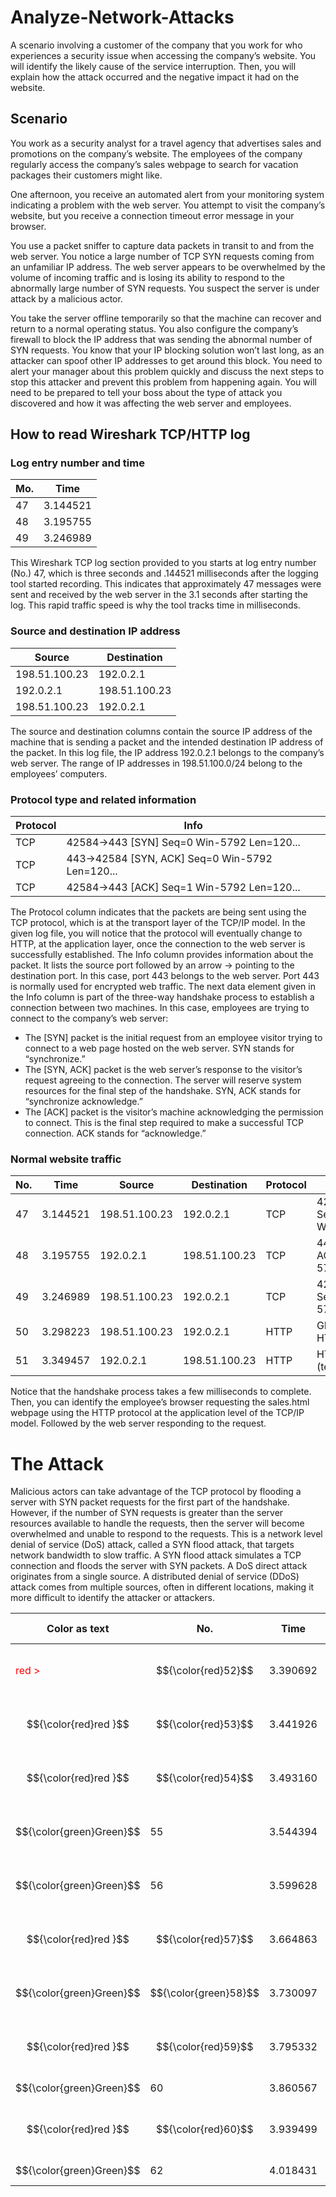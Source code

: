 # Analyze-Network-Attacks
A scenario involving a customer of the company that you work for who experiences a security issue when accessing the company’s website. You will  identify the likely cause of the service interruption. Then, you will explain how the attack occurred and the negative impact it had on the website.

## Scenario
You work as a security analyst for a travel agency that advertises sales and promotions on the company’s website. The employees of the company regularly access the company’s sales webpage to search for vacation packages their customers might like. 

One afternoon, you receive an automated alert from your monitoring system indicating a problem with the web server. You attempt to visit the company’s website, but you receive a connection timeout error message in your browser.

You use a packet sniffer to capture data packets in transit to and from the web server. You notice a large number of TCP SYN requests coming from an unfamiliar IP address. The web server appears to be overwhelmed by the volume of incoming traffic and is losing its ability to respond to the abnormally large number of SYN requests. You suspect the server is under attack by a malicious actor. 

You take the server offline temporarily so that the machine can recover and return to a normal operating status. You also configure the company’s firewall to block the IP address that was sending the abnormal number of SYN requests. You know that your IP blocking solution won’t last long, as an attacker can spoof other IP addresses to get around this block. You need to alert your manager about this problem quickly and discuss the next steps to stop this attacker and prevent this problem from happening again. You will need to be prepared to tell your boss about the type of attack you discovered and how it was affecting the web server and employees.


## How to read Wireshark TCP/HTTP log

### Log entry number and time
| Mo. | Time |
| ----- | ----- |
| 47 | 3.144521 |
| 48 | 3.195755 |
| 49 | 3.246989 |

This Wireshark TCP log section provided to you starts at log entry number (No.) 47, which is
three seconds and .144521 milliseconds after the logging tool started recording. This indicates
that approximately 47 messages were sent and received by the web server in the 3.1 seconds
after starting the log. This rapid traffic speed is why the tool tracks time in milliseconds.

### Source and destination IP address
| Source | Destination |
| ----- | ----- |
| 198.51.100.23 | 192.0.2.1 |
| 192.0.2.1 | 198.51.100.23 |
| 198.51.100.23 | 192.0.2.1 |

The source and destination columns contain the source IP address of the machine that is
sending a packet and the intended destination IP address of the packet. In this log file, the IP
address 192.0.2.1 belongs to the company’s web server. The range of IP addresses in
198.51.100.0/24 belong to the employees’ computers.

### Protocol type and related information
| Protocol | Info |
| ----- | ----- |
| TCP | 42584->443 [SYN] Seq=0 Win-5792 Len=120... |
| TCP | 443->42584 [SYN, ACK] Seq=0 Win-5792 Len=120... |
| TCP | 42584->443 [ACK] Seq=1 Win-5792 Len=120... |

The Protocol column indicates that the packets are being sent using the TCP protocol, which
is at the transport layer of the TCP/IP model. In the given log file, you will notice that the
protocol will eventually change to HTTP, at the application layer, once the connection to the
web server is successfully established.
The Info column provides information about the packet. It lists the source port followed by an
arrow → pointing to the destination port. In this case, port 443 belongs to the web server.
Port 443 is normally used for encrypted web traffic.
The next data element given in the Info column is part of the three-way handshake process to
establish a connection between two machines. In this case, employees are trying to connect
to the company’s web server:
- The [SYN] packet is the initial request from an employee visitor trying to connect to a
web page hosted on the web server. SYN stands for “synchronize.”
- The [SYN, ACK] packet is the web server’s response to the visitor’s request agreeing
to the connection. The server will reserve system resources for the final step of the
handshake. SYN, ACK stands for “synchronize acknowledge.”
- The [ACK] packet is the visitor’s machine acknowledging the permission to connect.
This is the final step required to make a successful TCP connection. ACK stands for
“acknowledge.”

### Normal website traffic
| No. | Time | Source | Destination | Protocol | Info |
| ----- | ----- |----- | ----- | ----- | ----- |
| 47 | 3.144521 | 198.51.100.23 | 192.0.2.1 | TCP | 42584->443 [SYN] Seq=0 Win=5792Len=120... |
| 48 | 3.195755 | 192.0.2.1 | 198.51.100.23 | TCP | 443->42584 [SYN, ACK] Seq=0Win-5792 Len=120... |
| 49 | 3.246989 | 198.51.100.23 | 192.0.2.1 | TCP | 42584->443 [ACK] Seq=1 Win-5792Len=120... |
| 50 | 3.298223 | 198.51.100.23 | 192.0.2.1 | HTTP | GET /sales.html HTTP/1.1 |
| 51 | 3.349457 | 192.0.2.1 | 198.51.100.23 | HTTP | HTTP/1.1 200 OK (text/html) |

Notice that the handshake process takes a few milliseconds to complete. Then, you can
identify the employee’s browser requesting the sales.html webpage using the HTTP protocol
at the application level of the TCP/IP model. Followed by the web server responding to the
request.

# The Attack
Malicious actors can take advantage of the TCP protocol by
flooding a server with SYN packet requests for the first part of the handshake. However, if the
number of SYN requests is greater than the server resources available to handle the
requests, then the server will become overwhelmed and unable to respond to the requests.
This is a network level denial of service (DoS) attack, called a SYN flood attack, that targets
network bandwidth to slow traffic. A SYN flood attack simulates a TCP connection and floods
the server with SYN packets. A DoS direct attack originates from a single source. A
distributed denial of service (DDoS) attack comes from multiple sources, often in different
locations, making it more difficult to identify the attacker or attackers.

| Color as text | No. | Time | Source (x = redacted) | Destination (x = redacted) | Protocol | Info |
| ----- | ----- | ----- | ----- | ----- | ----- | ----- |
| <span style="color:red;">red > </span> | $${\color{red}52}$$ | 3.390692 | 203.0.113.0 | 192.0.2.1 | TCP | 54770->443 [SYN] Seq=0Win=5792 Len=0... |
| $${\color{red}red }$$ | $${\color{red}53}$$ | 3.441926 | 192.0.2.1 | 203.0.113.0 | TCP | 443->54770 [SYN, ACK] Seq=0Win-5792 Len=120... |
| $${\color{red}red }$$ | $${\color{red}54}$$ | 3.493160 | 203.0.113.0 | 192.0.2.1 | TCP | 54770->443 [ACK Seq=1Win=5792 Len=0... |
| $${\color{green}Green}$$ | 55 | 3.544394 | 198.51.100.14 | 192.0.2.1 | TCP | 14785->443 [SYN] Seq=0Win-5792 Len=120... |
| $${\color{green}Green}$$ | 56 | 3.599628 | 192.0.2.1 | 198.51.100.14 | TCP | 443->14785 [SYN, ACK] Seq=0Win-5792 Len=120... |
| $${\color{red}red }$$ | $${\color{red}57}$$ | 3.664863 | 203.0.113.0 | 192.0.2.1 | TCP | 54770->443 [SYN] Seq=0Win=5792 Len=0... |
| $${\color{green}Green}$$ | $${\color{green}58}$$ | 3.730097 | 198.51.100.14 | 192.0.2.1 | TCP | 14785->443 [ACK] Seq=1Win-5792 Len=120... |
| $${\color{red}red }$$ | $${\color{red}59}$$ | 3.795332 | 203.0.113.0 | 192.0.2.1 | TCP | 54770->443 [SYN] Seq=0Win-5792 Len=120... |
| $${\color{green}Green}$$ | 60 | 3.860567 | 198.51.100.14 | 192.0.2.1 | HTTP | GET /sales.html HTTP/1.1 |
| $${\color{red}red }$$ | $${\color{red}60}$$ | 3.939499 | 203.0.113.0 | 192.0.2.1 | TCP | 54770->443 [SYN] Seq=0Win-5792 Len=120... |
| $${\color{green}Green}$$ | 62 | 4.018431 | 192.0.2.1 | 198.51.100.14 | HTTP | HTTP/1.1 200 OK (text/html) |


